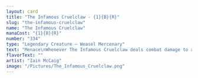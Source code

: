 ```yaml
---
layout: card
title: "The Infamous Cruelclaw - {1}{B}{R}"
slug: "the-infamous-cruelclaw"
name: "The Infamous Cruelclaw"
manaCost: "{1}{B}{R}"
number: "334"
type: "Legendary Creature — Weasel Mercenary"
text: "Menace\nWhenever The Infamous Cruelclaw deals combat damage to a player, exile cards from the top of your library until you exile a nonland card. You may cast that card by discarding a card rather than paying its mana cost."
flavorText: ""
artist: "Iain McCaig"
image: "/Pictures/The_Infamous_Cruelclaw.png"
---
```


